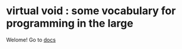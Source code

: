 # virtual void : some vocabulary for programming in the large

Welome! Go to [docs](https://andreaspfaffenbichler.github.io/virtual_void/)
